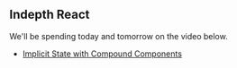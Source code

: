 ## Indepth React

We'll be spending today and tomorrow on the video below.

* [Implicit State with Compound Components](https://courses.reach.tech/courses/250055/lectures/3897329)